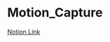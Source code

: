 # Motion_Capture

[Notion Link](https://paint-chinchilla-3cb.notion.site/Motion-Capture-63f430d4f2af41d283428167c30c5a70)
